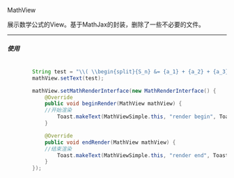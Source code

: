 MathView

展示数学公式的View。基于MathJax的封装，删除了一些不必要的文件。

[](https://github.com/cyuanyang/widgetKit/blob/master/mathview_mathjax/device-2017-06-19-175546.png)

*******

##### 使用

```java

        String test = "\\( \\begin{split}{S_n} &= {a_1} + {a_2} + {a_3} + \\cdot \\cdot \\cdot +{a_n} \\\\&= \\left( {1 - \\dfrac{1}{2}} \\right) + \\left( {\\dfrac{1}{2} - \\dfrac{1}{3}} \\right) + \\cdot \\cdot \\cdot + \\left( {\\dfrac{1}{n} - \\dfrac{1}{n + 1}} \\right)\\\\ &= 1 - \\dfrac{1}{n + 1}.\\end{split}\\) 所以 \\({S_n} = 1 - \\dfrac{1}{n + 1}=\\dfrac{10}{11}\\)，解得：\\(n = 10\\)．";
        mathView.setText(test);

        mathView.setMathRenderInterface(new MathRenderInterface() {
            @Override
            public void beginRender(MathView mathView) {
            //开始渲染
                Toast.makeText(MathViewSimple.this, "render begin", Toast.LENGTH_SHORT).show();
            }

            @Override
            public void endRender(MathView mathView) {
            //结束渲染
                Toast.makeText(MathViewSimple.this, "render end", Toast.LENGTH_SHORT).show();
            }
        });

```
